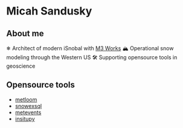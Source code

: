 # Micah Sandusky

## About me

 ❄ Architect of modern iSnobal with [M3 Works](https://m3works.io/#/why-we-chose-isnobal)
 🏔 Operational snow modeling through the Western US
 🛠 Supporting opensource tools in geoscience

## Opensource tools
- [metloom](https://github.com/M3Works/metloom)
- [snowexsql](https://github.com/snowex/snowexsql)
- [metevents](https://github.com/M3Works/metevents)
- [insitupy](https://github.com/M3Works/insitupy)
